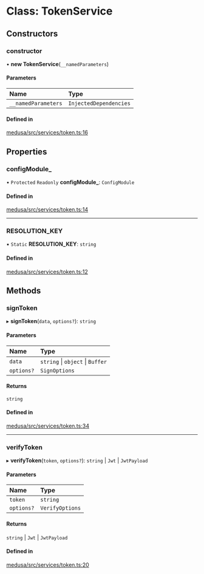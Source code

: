 # Class: TokenService

## Constructors

### constructor

• **new TokenService**(`__namedParameters`)

#### Parameters

| Name | Type |
| :------ | :------ |
| `__namedParameters` | `InjectedDependencies` |

#### Defined in

[medusa/src/services/token.ts:16](https://github.com/medusajs/medusa/blob/5a42c1152/packages/medusa/src/services/token.ts#L16)

## Properties

### configModule\_

• `Protected` `Readonly` **configModule\_**: `ConfigModule`

#### Defined in

[medusa/src/services/token.ts:14](https://github.com/medusajs/medusa/blob/5a42c1152/packages/medusa/src/services/token.ts#L14)

___

### RESOLUTION\_KEY

▪ `Static` **RESOLUTION\_KEY**: `string`

#### Defined in

[medusa/src/services/token.ts:12](https://github.com/medusajs/medusa/blob/5a42c1152/packages/medusa/src/services/token.ts#L12)

## Methods

### signToken

▸ **signToken**(`data`, `options?`): `string`

#### Parameters

| Name | Type |
| :------ | :------ |
| `data` | `string` \| `object` \| `Buffer` |
| `options?` | `SignOptions` |

#### Returns

`string`

#### Defined in

[medusa/src/services/token.ts:34](https://github.com/medusajs/medusa/blob/5a42c1152/packages/medusa/src/services/token.ts#L34)

___

### verifyToken

▸ **verifyToken**(`token`, `options?`): `string` \| `Jwt` \| `JwtPayload`

#### Parameters

| Name | Type |
| :------ | :------ |
| `token` | `string` |
| `options?` | `VerifyOptions` |

#### Returns

`string` \| `Jwt` \| `JwtPayload`

#### Defined in

[medusa/src/services/token.ts:20](https://github.com/medusajs/medusa/blob/5a42c1152/packages/medusa/src/services/token.ts#L20)
